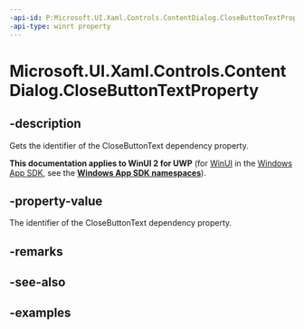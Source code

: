 ```yaml
---
-api-id: P:Microsoft.UI.Xaml.Controls.ContentDialog.CloseButtonTextProperty
-api-type: winrt property
---
```


<!-- Property syntax.
public DependencyProperty CloseButtonTextProperty { get; }
-->

# Microsoft.UI.Xaml.Controls.ContentDialog.CloseButtonTextProperty

## -description
Gets the identifier of the CloseButtonText dependency property.

**This documentation applies to WinUI 2 for UWP** (for [WinUI](/windows/apps/winui/winui3/) in the [Windows App SDK](/windows/apps/windows-app-sdk/), see the **[Windows App SDK namespaces](/windows/windows-app-sdk/api/winrt/)**).

## -property-value
The identifier of the CloseButtonText dependency property.

## -remarks

## -see-also

## -examples

